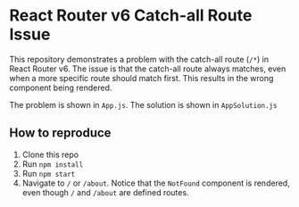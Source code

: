 # React Router v6 Catch-all Route Issue

This repository demonstrates a problem with the catch-all route (`/*`) in React Router v6.  The issue is that the catch-all route always matches, even when a more specific route should match first.  This results in the wrong component being rendered.

The problem is shown in `App.js`. The solution is shown in `AppSolution.js`

## How to reproduce
1. Clone this repo
2. Run `npm install`
3. Run `npm start`
4. Navigate to `/` or `/about`. Notice that the `NotFound` component is rendered, even though `/` and `/about` are defined routes.